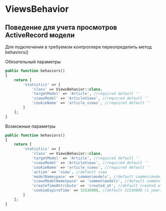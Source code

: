 # ViewsBehavior

Поведение для учета просмотров ActiveRecord модели
----------------

Для подключения в требуемом контроллере переопределить метод behaviors()

Обязательный параметры
```php
public function behaviors()
{
    return [
        'statistics' => [
            'class' => ViewsBehavior::class,
            'targetModel' => 'Article', //required default ''
            'viewsModel' => 'ArticleViews', //required default ''
            'cookieName' => 'article_views', //required default ''
        ]
    ];
}
```

Возможные параметры
```php
public function behaviors()
{
    return [
        'statistics' => [
            'class' => ViewsBehavior::class,
            'targetModel' => 'Article', //required default ''
            'viewsModel' => 'ArticleViews', //required default ''
            'cookieName' => 'article_views', //required default ''
            'action' => 'view', //default view
            'modelNamespace' => 'common\models', //default common\models
            'viewsModelNamespace' => 'common\models', //default common\models
            'createTimeAttribute' => 'created_at', //default created_at
            'cookieExpireTime' => 31536000, //default 31536000 (1 year)
        ]
    ];
}
```
